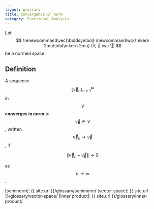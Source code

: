 ```yaml
---
layout: glossary
title: convergence in norm
category: Functional Analysis
---
```


Let $$ \renewcommand\vec{\boldsymbol} \newcommand\wc{\mkern 2mu\cdot\mkern 2mu} (V, \| \wc \|) $$ be a normed space.

## Definition
A sequence $$ \{ \vec{v}_n \}_{n = 1}^{\infty} $$ in $$ V $$ **converges in norm** to $$ \vec{v} \in V $$, written $$ \vec{v}_n \to \vec{v} $$, if

$$ \| \vec{v}_n - \vec{v} \| \longrightarrow 0 $$

as $$ n \to \infty $$.



[seminorm]: {{ site.url }}/glossary/seminorm/
[vector space]: {{ site.url }}/glossary/vector-space/
[inner product]: {{ site.url }}/glossary/inner-product/